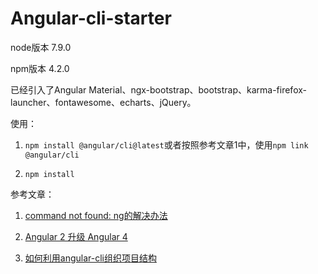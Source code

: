 # Angular-cli-starter

node版本 7.9.0

npm版本 4.2.0

已经引入了Angular Material、ngx-bootstrap、bootstrap、karma-firefox-launcher、fontawesome、echarts、jQuery。

使用：
1. `npm install @angular/cli@latest`或者按照参考文章1中，使用`npm link @angular/cli`

2. `npm install`




参考文章：

1. [command not found: ng的解决办法](https://github.com/angular/angular-cli/issues/503)

2. [Angular 2 升级 Angular 4](http://www.jianshu.com/p/75c19d67d7f8)

3. [如何利用angular-cli组织项目结构](https://segmentfault.com/a/1190000008623106)